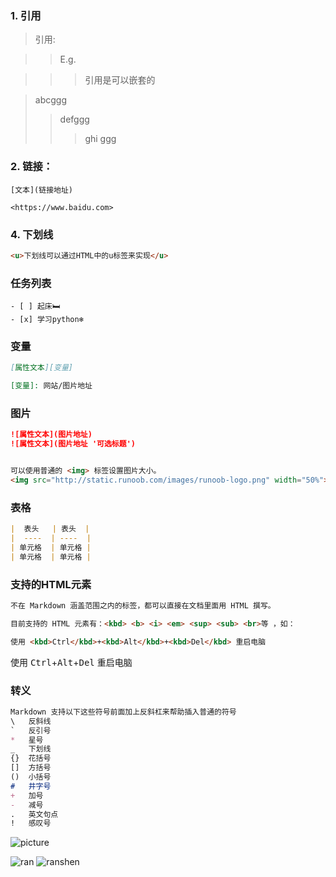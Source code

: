 ### 1. 引用
> 引用:

>> E.g.  

>>> 引用是可以嵌套的

> abcggg
>
>> defggg
>>
>>> ghi
>>> ggg


### 2. 链接：
```
[文本](链接地址)

<https://www.baidu.com>
```


### 4. 下划线
```markdown
<u>下划线可以通过HTML中的u标签来实现</u>
```


### 任务列表
```
- [ ] 起床🛏️
- [x] 学习python❄️
```


### 变量
```markdown
[属性文本][变量]

[变量]: 网站/图片地址
```

### 图片
```markdown
![属性文本](图片地址)
![属性文本](图片地址 '可选标题')


可以使用普通的 <img> 标签设置图片大小。
<img src="http://static.runoob.com/images/runoob-logo.png" width="50%">
```


### 表格
```markdown
|  表头   | 表头  |
|  ----  | ----  |
| 单元格  | 单元格 |
| 单元格  | 单元格 |
```


### 支持的HTML元素
```markdown
不在 Markdown 涵盖范围之内的标签，都可以直接在文档里面用 HTML 撰写。

目前支持的 HTML 元素有：<kbd> <b> <i> <em> <sup> <sub> <br>等 ，如：

使用 <kbd>Ctrl</kbd>+<kbd>Alt</kbd>+<kbd>Del</kbd> 重启电脑
```

使用 <kbd>Ctrl</kbd>+<kbd>Alt</kbd>+<kbd>Del</kbd> 重启电脑


### 转义
```markdown
Markdown 支持以下这些符号前面加上反斜杠来帮助插入普通的符号
\   反斜线
`   反引号
*   星号
_   下划线
{}  花括号
[]  方括号
()  小括号
#   井字号
+   加号
-   减号
.   英文句点
!   感叹号
```

![picture](../../Desktop/WechatIMG1.jpeg '头像')

![ran](../../Desktop/WechatIMG119.jpeg)
![ranshen](../../Desktop/WechatIMG119.jpeg)
